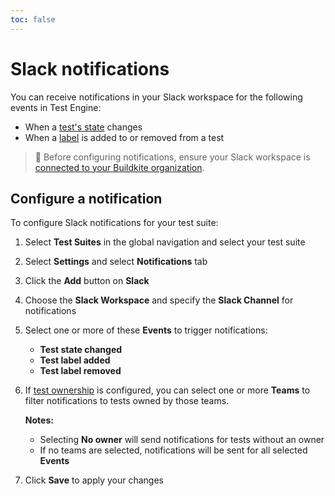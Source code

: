 ```yaml
---
toc: false
---
```


# Slack notifications
You can receive notifications in your Slack workspace for the following events in Test Engine:

- When a [test's state](/docs/test-engine/glossary#test-state) changes
- When a [label](/docs/test-engine/labels) is added to or removed from a test

> 📘
> Before configuring notifications, ensure your Slack workspace is [connected to your Buildkite organization](/docs/platform/integrations/slack-workspace).

## Configure a notification
To configure Slack notifications for your test suite:

1. Select **Test Suites** in the global navigation and select your test suite
1. Select **Settings** and select **Notifications** tab
1. Click the **Add** button on **Slack**
1. Choose the **Slack Workspace** and specify the **Slack Channel** for notifications
1. Select one or more of these **Events** to trigger notifications:
    * **Test state changed**
    * **Test label added**
    * **Test label removed**
1. If [test ownership](/docs/test-engine/test-ownership) is configured, you can select one or more **Teams** to filter notifications to tests owned by those teams.

    **Notes:**
    * Selecting **No owner** will send notifications for tests without an owner
    * If no teams are selected, notifications will be sent for all selected **Events**

1. Click **Save** to apply your changes
